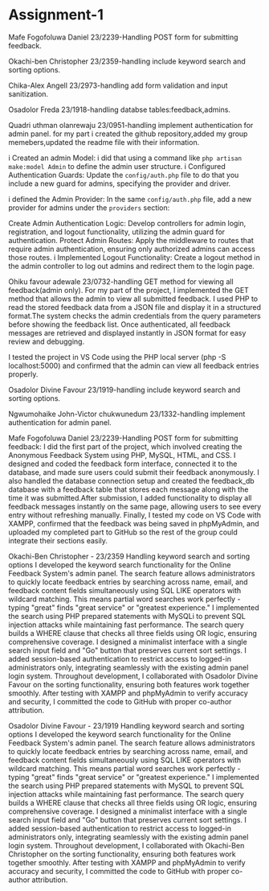 # Assignment-1

Mafe Fogofoluwa Daniel 23/2239-Handling POST form for submitting feedback.

Okachi-ben Christopher 23/2359-handling include keyword search and sorting options.

Chika-Alex Angell 23/2973-handling add form validation and input sanitization.

Osadolor Freda 23/1918-handling databse tables:feedback,admins.

Quadri uthman olanrewaju 23/0951-handling implement authentication for admin panel.
for my part i created the github repository,added my group memebers,updated the readme file with their information.

i Created an admin Model: i did that using a command like `php artisan make:model Admin` to define the admin user structure.
  i Configured Authentication Guards: Update the `config/auth.php` file to do that you include a new guard for admins, specifying the provider and driver. 
  
 i defined the Admin Provider: In the same `config/auth.php` file, add a new provider for admins under the `providers` section:

  Create Admin Authentication Logic: Develop controllers for admin login, registration, and logout functionality, utilizing the admin guard for authentication.
 Protect Admin Routes: Apply the  middleware to routes that require admin authentication, ensuring only authorized admins can access those routes.
i Implemented Logout Functionality: Create a logout method in the admin controller to log out admins and redirect them to the login page. 

Ohiku favour adewale 23/0732-handling GET method for viewing all feedback(admin only).
For my part of the project, I implemented the GET method that allows the admin to view all submitted feedback.
I used PHP to read the stored feedback data from a JSON file and display it in a structured format.The system checks the admin credentials from the query parameters before showing the feedback list.
Once authenticated, all feedback messages are retrieved and displayed instantly in JSON format for easy review and debugging.

I tested the project in VS Code using the PHP local server (php -S localhost:5000) and confirmed that the admin can view all feedback entries properly.

Osadolor Divine Favour 23/1919-handling include keyword search and sorting options.

Ngwumohaike John-Victor chukwunedum 23/1332-handling implement authentication for admin panel.


Mafe Fogofoluwa Daniel 23/2239-Handling POST form for submitting feedback:
I did the first part of the project, which involved creating the Anonymous Feedback System using PHP, MySQL, HTML, and CSS.
I designed and coded the feedback form interface, connected it to the database, and made sure users could submit their feedback anonymously.
I also handled the database connection setup and created the feedback_db database with a feedback table that stores each message along with the time it was submitted.After submission, I added functionality to display all feedback messages instantly on the same page, allowing users to see every entry without refreshing manually.
Finally, I tested my code on VS Code with XAMPP, confirmed that the feedback was being saved in phpMyAdmin, and uploaded my completed part to GitHub so the rest of the group could integrate their sections easily.

Okachi-Ben Christopher - 23/2359
Handling keyword search and sorting options
I developed the keyword search functionality for the Online Feedback System's admin panel. The search feature allows administrators to quickly locate feedback entries by searching across name, email, and feedback content fields simultaneously using SQL LIKE operators with wildcard matching. This means partial word searches work perfectly - typing "great" finds "great service" or "greatest experience."
I implemented the search using PHP prepared statements with MySQLi to prevent SQL injection attacks while maintaining fast performance. The search query builds a WHERE clause that checks all three fields using OR logic, ensuring comprehensive coverage. I designed a minimalist interface with a single search input field and "Go" button that preserves current sort settings.
I added session-based authentication to restrict access to logged-in administrators only, integrating seamlessly with the existing admin panel login system. Throughout development, I collaborated with Osadolor Divine Favour on the sorting functionality, ensuring both features work together smoothly. After testing with XAMPP and phpMyAdmin to verify accuracy and security, I committed the code to GitHub with proper co-author attribution.

Osadolor Divine Favour - 23/1919 Handling keyword search and sorting options I developed the keyword search functionality for the Online Feedback System's admin panel. The search feature allows administrators to quickly locate feedback entries by searching across name, email, and feedback content fields simultaneously using SQL LIKE operators with wildcard matching. This means partial word searches work perfectly - typing "great" finds "great service" or "greatest experience." I implemented the search using PHP prepared statements with MySQL to prevent SQL injection attacks while maintaining fast performance. The search query builds a WHERE clause that checks all three fields using OR logic, ensuring comprehensive coverage. I designed a minimalist interface with a single search input field and "Go" button that preserves current sort settings. I added session-based authentication to restrict access to logged-in administrators only, integrating seamlessly with the existing admin panel login system. Throughout development, I collaborated with Okachi-Ben Christopher on the sorting functionality, ensuring both features work together smoothly. After testing with XAMPP and phpMyAdmin to verify accuracy and security, I committed the code to GitHub with proper co-author attribution.
